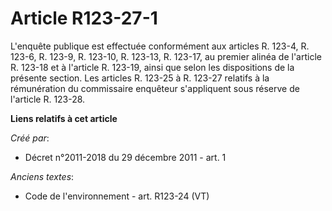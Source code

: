 # Article R123-27-1

L'enquête publique est effectuée conformément aux articles R. 123-4, R. 123-6, R. 123-9, R. 123-10, R. 123-13, R. 123-17, au
premier alinéa de l'article R. 123-18 et à l'article R. 123-19, ainsi que selon les dispositions de la présente section. Les
articles R. 123-25 à R. 123-27 relatifs à la rémunération du commissaire enquêteur s'appliquent sous réserve de l'article R.
123-28.

**Liens relatifs à cet article**

_Créé par_:

  - Décret n°2011-2018 du 29 décembre 2011 - art. 1

_Anciens textes_:

  - Code de l'environnement - art. R123-24 (VT)
